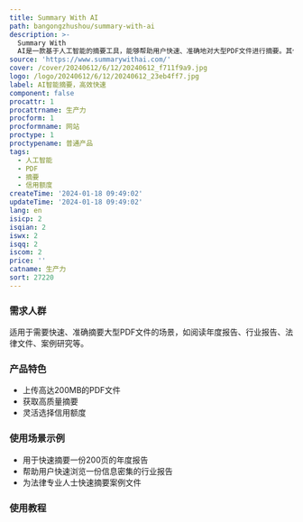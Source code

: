 ```yaml
---
title: Summary With AI
path: bangongzhushou/summary-with-ai
description: >-
  Summary With
  AI是一款基于人工智能的摘要工具，能够帮助用户快速、准确地对大型PDF文件进行摘要。其优势在于高质量的摘要输出、快速的处理速度以及对各类信息密集型PDF文件的处理能力。用户可根据需要选择不同的信用额度，无需长期订阅，灵活方便。定价灵活，根据需求购买相应的信用额度。
source: 'https://www.summarywithai.com/'
cover: /cover/20240612/6/12/20240612_f711f9a9.jpg
logo: /logo/20240612/6/12/20240612_23eb4ff7.jpg
label: AI智能摘要，高效快速
component: false
procattr: 1
procattrname: 生产力
procform: 1
procformname: 网站
proctype: 1
proctypename: 普通产品
tags:
  - 人工智能
  - PDF
  - 摘要
  - 信用额度
createTime: '2024-01-18 09:49:02'
updateTime: '2024-01-18 09:49:02'
lang: en
isicp: 2
isqian: 2
iswx: 2
isqq: 2
iscom: 2
price: ''
catname: 生产力
sort: 27220
---
```




### 需求人群
适用于需要快速、准确摘要大型PDF文件的场景，如阅读年度报告、行业报告、法律文件、案例研究等。

### 产品特色
- 上传高达200MB的PDF文件
- 获取高质量摘要
- 灵活选择信用额度

### 使用场景示例
- 用于快速摘要一份200页的年度报告
- 帮助用户快速浏览一份信息密集的行业报告
- 为法律专业人士快速摘要案例文件

### 使用教程


  
